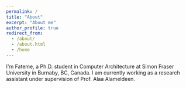 ```yaml
---
permalink: /
title: "About"
excerpt: "About me"
author_profile: true
redirect_from: 
  - /about/
  - /about.html
  - /home
---
```


I'm Fateme, a Ph.D. student in Computer Architecture at Simon Fraser University in Burnaby, BC, Canada. I am currently working as a research assistant under supervision of Prof. Alaa Alameldeen.
